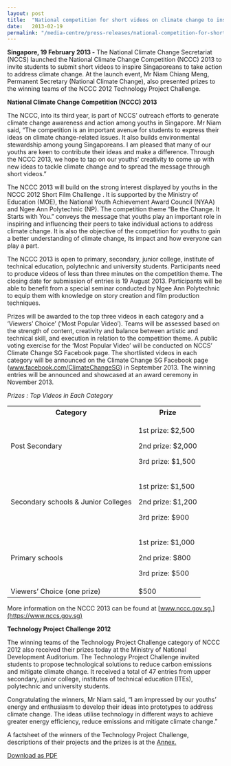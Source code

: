 ```yaml
---
layout: post
title:  "National competition for short videos on climate change to inspire greater action"
date:   2013-02-19
permalink: "/media-centre/press-releases/national-competition-for-short-videos-on-climate-change-to-inspire-greater-action"
---
```


**Singapore, 19 February 2013 -** The National Climate Change Secretariat (NCCS) launched the National Climate Change Competition (NCCC) 2013 to invite students to submit short videos to inspire Singaporeans to take action to address climate change. At the launch event, Mr Niam Chiang Meng, Permanent Secretary (National Climate Change), also presented prizes to the winning teams of the NCCC 2012 Technology Project Challenge.

**National Climate Change Competition (NCCC) 2013**

The NCCC, into its third year, is part of NCCS’ outreach efforts to generate climate change awareness and action among youths in Singapore. Mr Niam said, “The competition is an important avenue for students to express their ideas on climate change-related issues. It also builds environmental stewardship among young Singaporeans. I am pleased that many of our youths are keen to contribute their ideas and make a difference. Through the NCCC 2013, we hope to tap on our youths’ creativity to come up with new ideas to tackle climate change and to spread the message through short videos.” 

The NCCC 2013 will build on the strong interest displayed by youths in the NCCC 2012 Short Film Challenge . It is supported by the Ministry of Education (MOE), the National Youth Achievement Award Council (NYAA) and Ngee Ann Polytechnic (NP). The competition theme “Be the Change. It Starts with You.” conveys the message that youths play an important role in inspiring and influencing their peers to take individual actions to address climate change. It is also the objective of the competition for youths to gain a better understanding of climate change, its impact and how everyone can play a part. 

The NCCC 2013 is open to primary, secondary, junior college, institute of technical education, polytechnic and university students. Participants need to produce videos of less than three minutes on the competition theme. The closing date for submission of entries is 19 August 2013. Participants will be able to benefit from a special seminar conducted by Ngee Ann Polytechnic to equip them with knowledge on story creation and film production techniques. 

Prizes will be awarded to the top three videos in each category and a ‘Viewers’ Choice’ (‘Most Popular Video’). Teams will be assessed based on the strength of content, creativity and balance between artistic and technical skill, and execution in relation to the competition theme. A public voting exercise for the ‘Most Popular Video’ will be conducted on NCCS’ Climate Change SG Facebook page. The shortlisted videos in each category will be announced on the Climate Change SG Facebook page (www.facebook.com/ClimateChangeSG) in September 2013. The winning entries will be announced and showcased at an award ceremony in November 2013.

_Prizes : Top Videos in Each Category_ 

<table class="table-h">
  <tr>
    <th>Category</th>
    <th>Prize</th>
  </tr>
  <tr>
    <td>Post Secondary</td>
    <td><p>1st prize: $2,500</p> 
<p>2nd prize: $2,000</p>   
<p>3rd prize: $1,500</p.   
Merit prizes (x2): $800 each</td>
  </tr>
  <tr>
    <td>Secondary schools & Junior Colleges</td>
    <td><p>1st prize: $1,500</p> 
<p>2nd prize: $1,200</p>   
<p>3rd prize: $900</p.   
Merit prizes (x2): $500 each</td>
  </tr>
  <tr>
    <td>Primary schools</td>
    <td><p>1st prize: $1,000</p> 
<p>2nd prize: $800</p>   
<p>3rd prize: $500</p.   
Merit prizes (x2): $300 each</td>
  </tr>
  <tr>
    <td>Viewers’ Choice (one prize)</td>
    <td>$500</td>
  </tr>
</table>


More information on the NCCC 2013 can be found at [www.nccc.gov.sg.](https://www.nccs.gov.sg)  

**Technology Project Challenge 2012**   

The winning teams of the Technology Project Challenge category of NCCC 2012 also received their prizes today at the Ministry of National Development Auditorium. The Technology Project Challenge invited students to propose technological solutions to reduce carbon emissions and mitigate climate change. It received a total of 47 entries from upper secondary, junior college, institutes of technical education (ITEs), polytechnic and university students. 

Congratulating the winners, Mr Niam said, “I am impressed by our youths’ energy and enthusiasm to develop their ideas into prototypes to address climate change. The ideas utilise technology in different ways to achieve greater energy efficiency, reduce emissions and mitigate climate change.”

A factsheet of the winners of the Technology Project Challenge, descriptions of their projects and the prizes is at the [Annex.](https://github.com/isomerpages/isomerpages-stratgroup/raw/master/images/Press%20Release%20images/PDFs/nccc2013_media-release_annex.pdf)

[Download as PDF](https://github.com/isomerpages/isomerpages-stratgroup/raw/master/images/Press%20Release%20images/PDFs/national-competition-for-short-videos-on-climate-change-to-inspire-greater-action.pdf)
